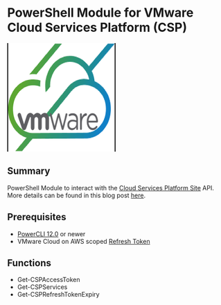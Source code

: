 # PowerShell Module for VMware Cloud Services Platform (CSP)

![](vmware-csp-icon.png)

## Summary

PowerShell Module to interact with the [Cloud Services Platform Site](https://console.cloud.vmware.com/csp/gateway/portal/) API. More details can be found in this blog post [here](https://www.williamlam.com/2018/07/automation-with-the-vmware-cloud-services-portal-csp.html).

## Prerequisites
* [PowerCLI 12.0](https://code.vmware.com/web/tool/12.0.0/vmware-powercli) or newer
* VMware Cloud on AWS scoped [Refresh Token](https://docs.vmware.com/en/VMware-Cloud-services/services/Using-VMware-Cloud-Services/GUID-E2A3B1C1-E9AD-4B00-A6B6-88D31FCDDF7C.html)

## Functions

* Get-CSPAccessToken
* Get-CSPServices
* Get-CSPRefreshTokenExpiry